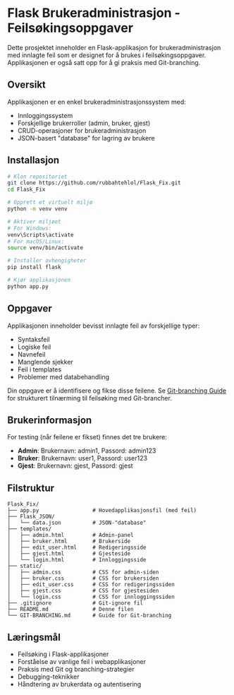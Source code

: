 # Flask Brukeradministrasjon - Feilsøkingsoppgaver

Dette prosjektet inneholder en Flask-applikasjon for brukeradministrasjon med innlagte feil som er designet for å brukes i feilsøkingsoppgaver. Applikasjonen er også satt opp for å gi praksis med Git-branching.

## Oversikt

Applikasjonen er en enkel brukeradministrasjonssystem med:
- Innloggingssystem
- Forskjellige brukerroller (admin, bruker, gjest)
- CRUD-operasjoner for brukeradministrasjon
- JSON-basert "database" for lagring av brukere

## Installasjon

```bash
# Klon repositoriet
git clone https://github.com/rubbahtehlol/Flask_Fix.git
cd Flask_Fix

# Opprett et virtuelt miljø
python -m venv venv

# Aktiver miljøet
# For Windows:
venv\Scripts\activate
# For macOS/Linux:
source venv/bin/activate

# Installer avhengigheter
pip install flask

# Kjør applikasjonen
python app.py
```

## Oppgaver

Applikasjonen inneholder bevisst innlagte feil av forskjellige typer:
- Syntaksfeil
- Logiske feil
- Navnefeil
- Manglende sjekker
- Feil i templates
- Problemer med databehandling

Din oppgave er å identifisere og fikse disse feilene. Se [Git-branching Guide](git-branching-guide.md) for strukturert tilnærming til feilsøking med Git-brancher.

## Brukerinformasjon

For testing (når feilene er fikset) finnes det tre brukere:
- **Admin**: Brukernavn: admin1, Passord: admin123
- **Bruker**: Brukernavn: user1, Passord: user123
- **Gjest**: Brukernavn: gjest, Passord: gjest

## Filstruktur

```
Flask_Fix/
├── app.py                 # Hovedapplikasjonsfil (med feil)
├── Flask_JSON/
│   └── data.json          # JSON-"database"
├── templates/
│   ├── admin.html         # Admin-panel
│   ├── bruker.html        # Brukerside
│   ├── edit_user.html     # Redigeringsside
│   ├── gjest.html         # Gjesteside
│   └── login.html         # Innloggingsside
├── static/
│   ├── admin.css          # CSS for admin-siden
│   ├── bruker.css         # CSS for brukersiden
│   ├── edit_user.css      # CSS for redigeringssiden
│   ├── gjest.css          # CSS for gjestesiden
│   └── login.css          # CSS for innloggingssiden
├── .gitignore             # Git-ignore fil
├── README.md              # Denne filen
└── GIT-BRANCHING.md       # Guide for Git-branching
```

## Læringsmål

- Feilsøking i Flask-applikasjoner
- Forståelse av vanlige feil i webapplikasjoner
- Praksis med Git og branching-strategier
- Debugging-teknikker
- Håndtering av brukerdata og autentisering
